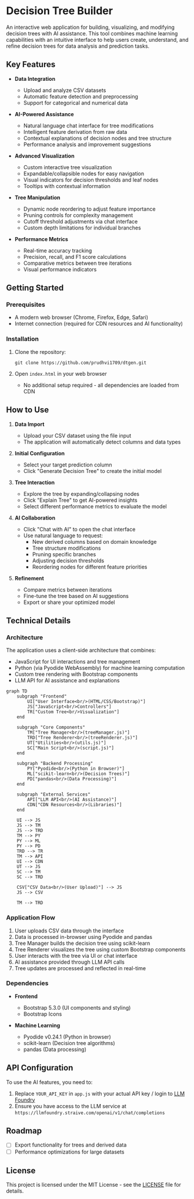 # Decision Tree Builder

An interactive web application for building, visualizing, and modifying decision trees with AI assistance. This tool combines machine learning capabilities with an intuitive interface to help users create, understand, and refine decision trees for data analysis and prediction tasks.

## Key Features

- **Data Integration**
  - Upload and analyze CSV datasets
  - Automatic feature detection and preprocessing
  - Support for categorical and numerical data

- **AI-Powered Assistance**
  - Natural language chat interface for tree modifications
  - Intelligent feature derivation from raw data
  - Contextual explanations of decision nodes and tree structure
  - Performance analysis and improvement suggestions

- **Advanced Visualization**
  - Custom interactive tree visualization
  - Expandable/collapsible nodes for easy navigation
  - Visual indicators for decision thresholds and leaf nodes
  - Tooltips with contextual information

- **Tree Manipulation**
  - Dynamic node reordering to adjust feature importance
  - Pruning controls for complexity management
  - Cutoff threshold adjustments via chat interface
  - Custom depth limitations for individual branches

- **Performance Metrics**
  - Real-time accuracy tracking
  - Precision, recall, and F1 score calculations
  - Comparative metrics between tree iterations
  - Visual performance indicators

## Getting Started

### Prerequisites
- A modern web browser (Chrome, Firefox, Edge, Safari)
- Internet connection (required for CDN resources and AI functionality)

### Installation

1. Clone the repository:
   ```
   git clone https://github.com/prudhvi1709/dtgen.git
   ```

2. Open `index.html` in your web browser
   - No additional setup required - all dependencies are loaded from CDN

## How to Use

1. **Data Import**
   - Upload your CSV dataset using the file input
   - The application will automatically detect columns and data types

2. **Initial Configuration**
   - Select your target prediction column
   - Click "Generate Decision Tree" to create the initial model

3. **Tree Interaction**
   - Explore the tree by expanding/collapsing nodes
   - Click "Explain Tree" to get AI-powered insights
   - Select different performance metrics to evaluate the model

4. **AI Collaboration**
   - Click "Chat with AI" to open the chat interface
   - Use natural language to request:
     - New derived columns based on domain knowledge
     - Tree structure modifications
     - Pruning specific branches
     - Adjusting decision thresholds
     - Reordering nodes for different feature priorities

5. **Refinement**
   - Compare metrics between iterations
   - Fine-tune the tree based on AI suggestions
   - Export or share your optimized model

## Technical Details

### Architecture
The application uses a client-side architecture that combines:
- JavaScript for UI interactions and tree management
- Python (via Pyodide WebAssembly) for machine learning computation
- Custom tree rendering with Bootstrap components
- LLM API for AI assistance and explanations

```mermaid
graph TD
    subgraph "Frontend"
        UI["User Interface<br/>(HTML/CSS/Bootstrap)"]
        JS["JavaScript<br/>Controllers"]
        TR["Custom Tree<br/>Visualization"]
    end
    
    subgraph "Core Components"
        TM["Tree Manager<br/>(treeManager.js)"]
        TRD["Tree Renderer<br/>(treeRenderer.js)"]
        UT["Utilities<br/>(utils.js)"]
        SC["Main Script<br/>(script.js)"]
    end
    
    subgraph "Backend Processing"
        PY["Pyodide<br/>(Python in Browser)"]
        ML["scikit-learn<br/>(Decision Trees)"]
        PD["pandas<br/>(Data Processing)"]
    end
    
    subgraph "External Services"
        API["LLM API<br/>(AI Assistance)"]
        CDN["CDN Resources<br/>(Libraries)"]
    end
    
    UI --> JS
    JS --> TM
    JS --> TRD
    TM --> PY
    PY --> ML
    PY --> PD
    TRD --> TR
    TM --> API
    UI --> CDN
    UT --> JS
    SC --> TM
    SC --> TRD
    
    CSV["CSV Data<br/>(User Upload)"] --> JS
    JS --> CSV
    
    TM --> TRD
```

### Application Flow
1. User uploads CSV data through the interface
2. Data is processed in-browser using Pyodide and pandas
3. Tree Manager builds the decision tree using scikit-learn
4. Tree Renderer visualizes the tree using custom Bootstrap components
5. User interacts with the tree via UI or chat interface
6. AI assistance provided through LLM API calls
7. Tree updates are processed and reflected in real-time

### Dependencies

- **Frontend**
  - Bootstrap 5.3.0 (UI components and styling)
  - Bootstrap Icons
  
- **Machine Learning**
  - Pyodide v0.24.1 (Python in browser)
  - scikit-learn (Decision tree algorithms)
  - pandas (Data processing)

## API Configuration

To use the AI features, you need to:
1. Replace `YOUR_API_KEY` in `app.js` with your actual API key / login to [LLM Foundry](https://llmfoundry.straive.com/)
2. Ensure you have access to the LLM service at `https://llmfoundry.straive.com/openai/v1/chat/completions`

## Roadmap

- [ ] Export functionality for trees and derived data
- [ ] Performance optimizations for large datasets

## License

This project is licensed under the MIT License - see the [LICENSE](LICENSE) file for details. 